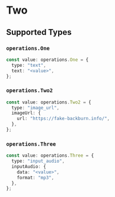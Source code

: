 # Two


## Supported Types

### `operations.One`

```typescript
const value: operations.One = {
  type: "text",
  text: "<value>",
};
```

### `operations.Two2`

```typescript
const value: operations.Two2 = {
  type: "image_url",
  imageUrl: {
    url: "https://fake-backburn.info/",
  },
};
```

### `operations.Three`

```typescript
const value: operations.Three = {
  type: "input_audio",
  inputAudio: {
    data: "<value>",
    format: "mp3",
  },
};
```

